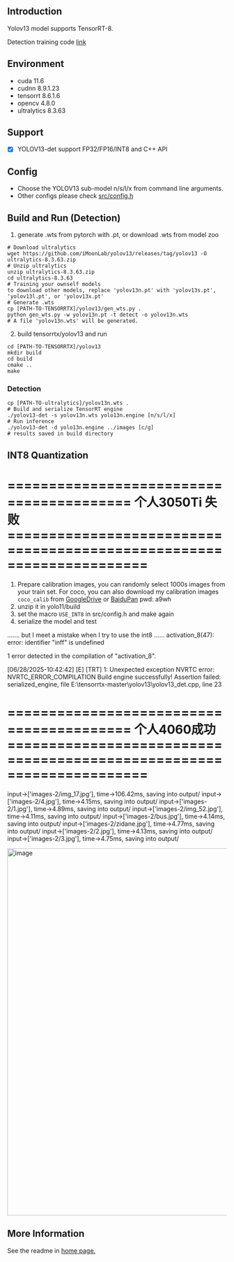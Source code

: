 ## Introduction

Yolov13 model supports TensorRT-8.

Detection training code [link](https://github.com/iMoonLab/yolov13/releases/tag/yolov13)


## Environment

* cuda 11.6
* cudnn 8.9.1.23
* tensorrt 8.6.1.6
* opencv 4.8.0
* ultralytics 8.3.63

## Support

* [x] YOLOV13-det support FP32/FP16/INT8 and C++ API


## Config

* Choose the YOLOV13 sub-model n/s/l/x from command line arguments.
* Other configs please check [src/config.h](src/config.h)

## Build and Run (Detection)

1. generate .wts from pytorch with .pt, or download .wts from model zoo

```shell
# Download ultralytics
wget https://github.com/iMoonLab/yolov13/releases/tag/yolov13 -O ultralytics-8.3.63.zip
# Unzip ultralytics
unzip ultralytics-8.3.63.zip
cd ultralytics-8.3.63
# Training your ownself models
to download other models, replace 'yolov13n.pt' with 'yolov13s.pt', 'yolov13l.pt', or 'yolov13x.pt'
# Generate .wts
cp [PATH-TO-TENSORRTX]/yolov13/gen_wts.py .
python gen_wts.py -w yolov13n.pt -t detect -o yolov13n.wts 
# A file 'yolov13n.wts' will be generated.
```

2. build tensorrtx/yolov13 and run
```shell
cd [PATH-TO-TENSORRTX]/yolov13
mkdir build
cd build
cmake ..
make
```



### Detection
```shell
cp [PATH-TO-ultralytics]/yolov13n.wts .
# Build and serialize TensorRT engine
./yolov13-det -s yolov13n.wts yolo13n.engine [n/s/l/x]
# Run inference
./yolov13-det -d yolo13n.engine ../images [c/g]
# results saved in build directory
```

## INT8 Quantization
# ========================================= 个人3050Ti 失败 =====================================================================
1. Prepare calibration images, you can randomly select 1000s images from your train set.
     For coco, you can also download my calibration images `coco_calib` from 
     [GoogleDrive](https://drive.google.com/drive/folders/1s7jE9DtOngZMzJC1uL307J2MiaGwdRSI?usp=sharing) 
     or [BaiduPan](https://pan.baidu.com/s/1GOm_-JobpyLMAqZWCDUhKg) pwd: a9wh
2. unzip it in yolo11/build
3. set the macro `USE_INT8` in src/config.h and make again
4. serialize the model and test

.......  but I meet a mistake when I try to use the int8  ......
activation_8(47): error: identifier "inff" is undefined

1 error detected in the compilation of "activation_8".

[06/28/2025-10:42:42] [E] [TRT] 1: Unexpected exception NVRTC error: NVRTC_ERROR_COMPILATION
Build engine successfully!
Assertion failed: serialized_engine, file E:\tensorrtx-master\yolov13\yolov13_det.cpp, line 23

# ========================================= 个人4060成功 =====================================================================
input->['images-2/img_17.jpg'], time->106.42ms, saving into output/
input->['images-2/4.jpg'], time->4.15ms, saving into output/
input->['images-2/1.jpg'], time->4.89ms, saving into output/
input->['images-2/img_52.jpg'], time->4.11ms, saving into output/
input->['images-2/bus.jpg'], time->4.14ms, saving into output/
input->['images-2/zidane.jpg'], time->4.77ms, saving into output/
input->['images-2/2.jpg'], time->4.13ms, saving into output/
input->['images-2/3.jpg'], time->4.75ms, saving into output/

<img width="1062" height="840" alt="image" src="https://github.com/user-attachments/assets/41944c33-e404-4442-8a3e-3231212232b9" />



















## More Information
See the readme in [home page.](https://github.com/wang-xinyu/tensorrtx)
